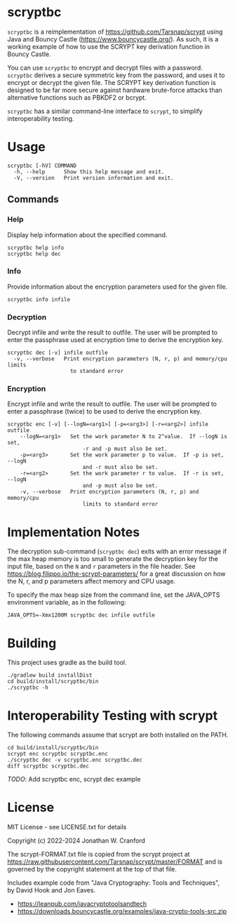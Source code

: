 # scryptbc

`scryptbc` is a reimplementation of https://github.com/Tarsnap/scrypt
using Java and Bouncy Castle (https://www.bouncycastle.org/). As such, it is a working example of how
to use the SCRYPT key derivation function in Bouncy Castle. 

You can use `scryptbc` to encrypt and decrypt files with a password. `scryptbc` derives a secure symmetric key
from the password, and uses it to encrypt or decrypt the given file. The SCRYPT key derivation function 
is designed to be far more secure against hardware brute-force attacks than alternative functions 
such as PBKDF2 or bcrypt.

`scryptbc` has a similar command-line interface to `scrypt`, to simplify interoperability testing.

# Usage

```
scryptbc [-hV] COMMAND
  -h, --help      Show this help message and exit.
  -V, --version   Print version information and exit.
```

## Commands

### Help
Display help information about the specified command.

```
scryptbc help info
scryptbc help dec
```

### Info
Provide information about the encryption parameters used for the given file.

```
scryptbc info infile
```

### Decryption
Decrypt infile and write the result to outfile. The user will be prompted to enter the passphrase used at
encryption time to derive the encryption key.

```
scryptbc dec [-v] infile outfile
  -v, --verbose   Print encryption parameters (N, r, p) and memory/cpu limits 
                    to standard error
```

### Encryption
Encrypt infile and write the result to outfile.  The user will be prompted to enter a passphrase (twice) to
be used to derive the encryption key.

```
scryptbc enc [-v] [--logN=<arg1>] [-p=<arg3>] [-r=<arg2>] infile outfile
    --logN=<arg1>   Set the work parameter N to 2^value.  If --logN is set,
                        -r and -p must also be set.
    -p=<arg3>       Set the work parameter p to value.  If -p is set, --logN
                        and -r must also be set.
    -r=<arg2>       Set the work parameter r to value.  If -r is set, --logN
                        and -p must also be set.
    -v, --verbose   Print encryption parameters (N, r, p) and memory/cpu
                        limits to standard error
```

# Implementation Notes

The decryption sub-command (`scryptbc dec`) exits with an error message if 
the max heap memory is too small to generate the decryption key for the input file,
based on the `N` and `r` parameters in the file header. See
https://blog.filippo.io/the-scrypt-parameters/ for a great discussion on how the 
N, r, and p parameters affect memory and CPU usage.

To specify the max heap size from the command line, set the JAVA_OPTS environment variable, 
as in the following:

```
JAVA_OPTS=-Xmx1200M scryptbc dec infile outfile
```

# Building

This project uses gradle as the build tool. 

```
./gradlew build installDist 
cd build/install/scryptbc/bin
./scryptbc -h 
```

# Interoperability Testing with scrypt

The following commands assume that scrypt are both installed on the PATH.

```
cd build/install/scryptbc/bin
scrypt enc scryptbc scryptbc.enc
./scryptbc dec -v scryptbc.enc scryptbc.dec
diff scryptbc scryptbc.dec
```

_TODO_: Add scryptbc enc, scrypt dec example 

# License

MIT License - see LICENSE.txt for details

Copyright (c) 2022-2024 Jonathan W. Cranford

The scrypt-FORMAT.txt file is copied from the scrypt project at
https://raw.githubusercontent.com/Tarsnap/scrypt/master/FORMAT and is
governed by the copyright statement at the top of that file.

Includes example code from "Java Cryptography: Tools and Techniques",
by David Hook and Jon Eaves.
* https://leanpub.com/javacryptotoolsandtech
* https://downloads.bouncycastle.org/examples/java-crypto-tools-src.zip
